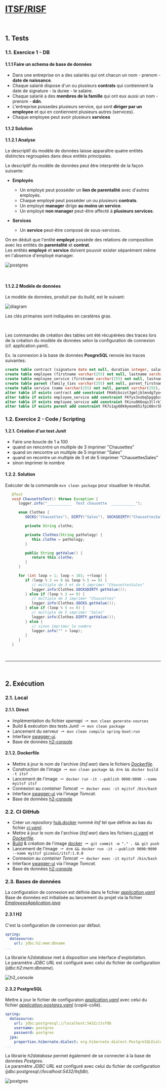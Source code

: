 # [ITSF/RISF](https://github.com/gizaoui/itsf)

<br>

## 1. Tests

### 1.1. Exercice 1 - DB

#### 1.1.1 Faire un schema de base de données

- Dans une entreprise on a des salariés qui ont chacun un nom - prenom - **date de naissance**.
- Chaque salarié dispose d'un ou plusieurs **contrats** qui contiennent la date de signature - la duree - le salaire.
- Chaque salarié a des **membres de la famille** qui ont eux aussi un nom - prenom - **ddn**.
- L'entreprise possedes plusieurs service, qui sont **diriger par un employee** et qui en contiennent plusieurs autres (services).
- Chaque employee peut avoir plusieurs **services**


#### 1.1.2 Solution

#### 1.1.2.1 Analyse

Le descriptif du modèle de données laisse apparaître quatre entités distinctes regroupées dans deux entités principales.

Le descriptif du modèle de données peut être interprété de la façon suivante:

- **Employés**
    - Un employé peut posséder un **lien de parentalité** avec d'autres employés.
    - Chaque employé peut posséder un ou plusieurs **contrats**.
    - Un employé **manager** dirige **au moins un service**.
    - Un employé **non manager** peut-être affecté à **plusieurs services**.

- **Services**
    - Un **service** peut-être composé de sous-services.

On en déduit que l'entité **employé** possède des relations de composition avec les entités de **parentalité** et **contrat**.<br>
Les entités **employé** et **service** doivent pouvoir exister séparément même en l'absence d'employé manager.  
 
![postgres](pic/api.png)

<br>

#### 1.1.2.2 Modèle de données

Le modèle de données, produit par du *build*, est le suivant:

![diagram](pic/diagram.png)

Les clés primaires sont indiquées en caratères gras.

<br>

Les commandes de création des tables ont été récupérées des traces lors de la création du modèle de données selon la configuration de connexion (cf. application.yaml).<br>

Ex. la connexion à la base de données **PosgreSQL** renvoie les traces suivantes:

```sql
create table contract (signature date not null, duration integer, salary numeric(38,2), firstname varchar(255) not null, lastname varchar(255) not null, primary key (firstname, lastname, signature))
create table employee (firstname varchar(255) not null, lastname varchar(255) not null, birthdate date, manager boolean, primary key (firstname, lastname))
create table employee_service (firstname varchar(255) not null, lastname varchar(255) not null, service varchar(255) not null, primary key (firstname, lastname, service))
create table parent (family_ties varchar(255) not null, parent_firstname varchar(255) not null, parent_lastname varchar(255) not null, firstname varchar(255), lastname varchar(255), primary key (family_ties, parent_firstname, parent_lastname))
create table service (name varchar(255) not null, parent varchar(255), primary key (name))
alter table if exists contract add constraint FKm9ibsivt3gmljblmndg7yo4rq foreign key (firstname, lastname) references employee on delete cascade
alter table if exists employee_service add constraint FKfys3xobq5pgqbsslemnnr87sx foreign key (service) references service
alter table if exists employee_service add constraint FKinu066oqs3llrk79qm9oeb7lt foreign key (firstname, lastname) references employee
alter table if exists parent add constraint FK7s1qy60k0ymom85ifpi08nr5b foreign key (firstname, lastname) references employee on delete cascade
```


### 1.2. Exercice 2 - Code / Scripting

#### 1.2.1. Création d'un test *Junit*

- Faire une boucle de 1 a 100
- quand on rencontre un multiple de 3 imprimer "Chausettes"
- quand on rencontre un multiple de 5 imprimer "Sales"
- quand on recontre un multiple de 3 et de 5 imprimer "ChausettesSales"
- sinon imprimer le nombre

#### 1.2.2. Solution

Exécuter de la commande `mvn clean package` pour visualiser le résultat.

```java
   @Test
   void ChausetteTest() throws Exception {
      logger.info("___________  Test chausette  ___________");

      enum Clothes {
         SOCKS("Chausettes"), DIRTY("Sales"), SOCKSDIRTY("ChausettesSales");

         private String clothe;

         private Clothes(String pathology) {
            this.clothe = pathology;
         }

         public String getValue() {
            return this.clothe;
         }
      }

      for (int loop = 1; loop < 101; ++loop) {
         if (loop % 3 == 0 && loop % 5 == 0) {
            // multiple de 3 et de 5 imprimer "ChausettesSales"
            logger.info(Clothes.SOCKSDIRTY.getValue());
         } else if (loop % 3 == 0) {
            // multiple de 3 imprimer "Chausettes"
            logger.info(Clothes.SOCKS.getValue());
         } else if (loop % 5 == 0) {
            // multiple de 5 imprimer "Sales"
            logger.info(Clothes.DIRTY.getValue());
         } else {
            // sinon imprimer le nombre
            logger.info("" + loop);
         }
      }
   }
```

<br>

---

<br>

## 2. Exécution

### 2.1. Local

#### 2.1.1. Direct

- Implémentation du fichier *openapi* &nbsp;&#8640;&nbsp; `mvn clean generate-sources`
- Build & exécution des tests *Junit* &nbsp;&#8640;&nbsp; `mvn clean package`
- Lancement du serveur &nbsp;&#8640;&nbsp; `mvn clean compile spring-boot:run`
- Interface [swagger-ui](http://localhost:9090/swagger-ui/index.html).
- Base de données [h2-console](http://localhost:9090/h2-console)

#### 2.1.2. Dockerfile
- Mettre à jour le nom de l'archive (*itsf.war*) dans le fichiers [*Dockerfile*](https://github.com/gizaoui/itsf/blob/main/Dockerfile).
- Construction de l'image &nbsp;&#8640;&nbsp; `mvn clean package && drm && docker build -t itsf .`
- Lancement de l'image &nbsp;&#8640;&nbsp; `docker run -it --publish 9090:9090 --name myitsf itsf`
- Connexion au *container* *Tomcat* &nbsp;&#8640;&nbsp; `docker exec -it myitsf /bin/bash`
- Interface [swagger-ui](http://localhost:9090/itsf/swagger-ui/index.html) via l'image *Tomcat*.
- Base de données [h2-console](http://localhost:9090/itsf/h2-console)

### 2.2. CI GitHub

- Créer un *repository* [hub.docker](https://hub.docker.com/) nommé *itsf* tel que définie au bas du fichier [*ci.yaml*](https://github.com/gizaoui/itsf/blob/main/.github/workflows/ci.yaml).
- Mettre à jour le nom de l'archive (*itsf.war*) dans les fichiers [*ci.yaml*](https://github.com/gizaoui/itsf/blob/main/.github/workflows/ci.yaml) et [*Dockerfile*](https://github.com/gizaoui/itsf/blob/main/Dockerfile).
- [Build](https://github.com/gizaoui/itsf/actions) & création de l'image [docker](https://hub.docker.com/repository/docker/gizaoui/itsf/general) &nbsp;&#8640;&nbsp; `git commit -m "." . && git push`
- Lancement de l'image &nbsp;&#8640;&nbsp; `drm && docker run -it --publish 9090:9090 --name myitsf gizaoui/itsf:1.0.0`
- Connexion au *container* *Tomcat* &nbsp;&#8640;&nbsp; `docker exec -it myitsf /bin/bash`
- Interface [swagger-ui](http://localhost:9090/itsf/swagger-ui/index.html) via l'image *Tomcat*.
- Base de données [h2-console](http://localhost:9090/itsf/h2-console)


### 2.3. Bases de données

La configuration de connexion est définie dans le fichier [*application.yaml*](https://github.com/gizaoui/itsf/blob/main/src/main/resources/application.yaml)<br>
Base de données est initialisée au lancement du projet via la fichier [*EmployeesApplication.java*](https://github.com/gizaoui/itsf/blob/main/src/main/java/com/example/EmployeesApplication.java)

#### 2.3.1 H2

C'est la configuration de connexion par défaut. 

```yaml
spring:
  datasource:
    url: jdbc:h2:mem:dbname
...
```

La librairie *h2database* met à disposition une interface d'exploitation.<br>
Le paramètre *JDBC URL* est configuré avec celui du fichier de configuration (*jdbc:h2:mem:dbname*).

![h2_console](pic/h2_console.png)


#### 2.3.2 PostgreSQL

Mettre à jour le fichier de configuraton [*application.yaml*](https://github.com/gizaoui/itsf/blob/main/src/main/resources/application.yaml) avec celui du fichier [*application-postgres.yaml*](https://github.com/gizaoui/itsf/blob/main/src/main/resources/application-postgres.yaml) (copié-collé). 

```yaml
spring:
  datasource:
    url: jdbc:postgresql://localhost:5432/itsfdb
    username: postgres
    password: postgres
  jpa:
    properties.hibernate.dialect: org.hibernate.dialect.PostgreSQLDialect
...
```

La librairie *h2database* permet également de se connecter à la base de données *Postgres*.<br>
Le paramètre *JDBC URL* est configuré avec celui du fichier de configuration (*jdbc:postgresql://localhost:5432/itsfdb*).

![postgres](pic/postgres.png)


